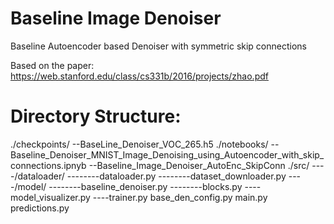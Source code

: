 # Baseline Image Denoiser
Baseline Autoencoder based Denoiser with symmetric skip connections

Based on the paper: https://web.stanford.edu/class/cs331b/2016/projects/zhao.pdf

# Directory Structure:
./checkpoints/
--BaseLine_Denoiser_VOC_265.h5
./notebooks/
--Baseline_Denoiser_MNIST_Image_Denoising_using_Autoencoder_with_skip_connections.ipnyb
--Baseline_Image_Denoiser_AutoEnc_SkipConn
./src/
----/dataloader/
--------dataloader.py
--------dataset_downloader.py
----/model/
--------baseline_denoiser.py
--------blocks.py
----model_visualizer.py
----trainer.py
base_den_config.py
main.py
predictions.py